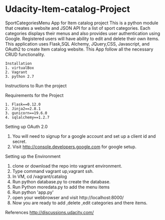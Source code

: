 # Udacity-Item-catalog-Project
SportCategoriesMenu App for Item catalog project
This is a python module that creates a website and JSON API for a list of sport categories. Each categories displays their menus and also provides user authentication using Google.
Registered users will have ability to edit and delete their own items. This application uses Flask,SQL Alchemy, JQuery,CSS, Javascript, and OAuth2 to create Item catalog website.
This App follow all the necessary CRUD functionality.
```
Installation
1. virtualBox
2. Vagrant
3. python 2.7
```
Instructions to Run the project

Requirements for the Project
```
1. Flask==0.12.0
2. Jinja2==2.8.1
3. gunicorn==19.6.0
4. sqlalchemy==1.2.7
```
Setting up OAuth 2.0
1. You will need to signup for a google account and set up a client id and secret.
2. Visit http://console.developers.google.com for google setup.

Setting up the Environment

1. clone or download the repo into vagrant environment.
2. Type command vagrant up,vagrant ssh.
3. In VM, cd /vagrant/catalog
4. Run python database.py to create the database.
5. Run Python moredata.py to add the menu items
6. Run python 'app.py'
7. open your webbrowser and visit http://localhost:8000/
8. Now you are ready to add ,delete ,edit categories and there items.

References
http://discussions.udacity.com/
